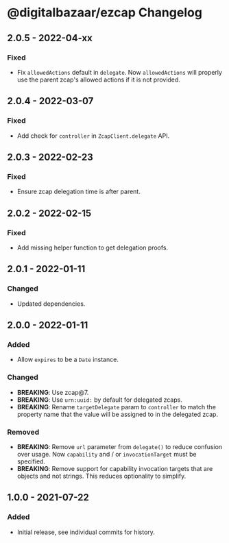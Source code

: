 # @digitalbazaar/ezcap Changelog

## 2.0.5 - 2022-04-xx

### Fixed
- Fix `allowedActions` default in `delegate`. Now `allowedActions`
  will properly use the parent zcap's allowed actions if it is not
  provided.

## 2.0.4 - 2022-03-07

### Fixed
- Add check for `controller` in `ZcapClient.delegate` API.

## 2.0.3 - 2022-02-23

### Fixed
- Ensure zcap delegation time is after parent.

## 2.0.2 - 2022-02-15

### Fixed
- Add missing helper function to get delegation proofs.

## 2.0.1 - 2022-01-11

### Changed
- Updated dependencies.

## 2.0.0 - 2022-01-11

### Added
- Allow `expires` to be a `Date` instance.

### Changed
- **BREAKING**: Use zcap@7.
- **BREAKING**: Use `urn:uuid:` by default for delegated zcaps.
- **BREAKING**: Rename `targetDelegate` param to `controller` to match the
  property name that the value will be assigned to in the delegated zcap.

### Removed
- **BREAKING**: Remove `url` parameter from `delegate()` to reduce confusion
  over usage. Now `capability` and / or `invocationTarget` must be specified.
- **BREAKING**: Remove support for capability invocation targets that are
  objects and not strings. This reduces optionality to simplify.

## 1.0.0 - 2021-07-22

### Added
- Initial release, see individual commits for history.
